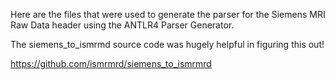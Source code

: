 Here are the files that were used to generate the parser for the Siemens MRI Raw Data header using the ANTLR4 Parser Generator.

The siemens_to_ismrmd source code was hugely helpful in figuring this out!

https://github.com/ismrmrd/siemens_to_ismrmrd


